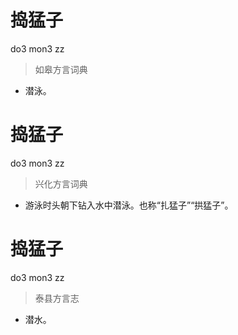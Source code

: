 # 捣猛子
do3 mon3 zz
> 如皋方言词典
- 潜泳。

# 捣猛子
do3 mon3 zz
> 兴化方言词典
- 游泳时头朝下钻入水中潜泳。也称“扎猛子”“拱猛子”。

# 捣猛子
do3 mon3 zz
> 泰县方言志
- 潜水。
